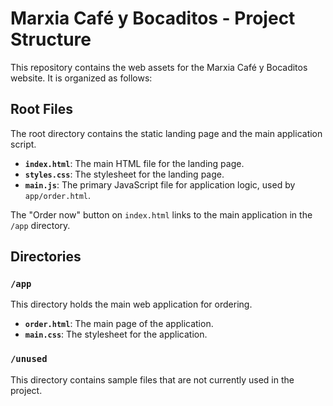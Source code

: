 # Marxia Café y Bocaditos - Project Structure

This repository contains the web assets for the Marxia Café y Bocaditos website. It is organized as follows:

## Root Files

The root directory contains the static landing page and the main application script.

- **`index.html`**: The main HTML file for the landing page.
- **`styles.css`**: The stylesheet for the landing page.
- **`main.js`**: The primary JavaScript file for application logic, used by `app/order.html`.

The "Order now" button on `index.html` links to the main application in the `/app` directory.

## Directories

### `/app`

This directory holds the main web application for ordering.

- **`order.html`**: The main page of the application.
- **`main.css`**: The stylesheet for the application.

### `/unused`

This directory contains sample files that are not currently used in the project.